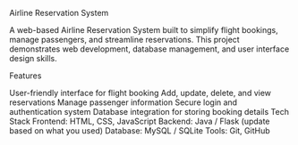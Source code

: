 Airline Reservation System

A web-based Airline Reservation System built to simplify flight bookings, manage passengers, and streamline reservations.
This project demonstrates web development, database management, and user interface design skills.

Features

User-friendly interface for flight booking
Add, update, delete, and view reservations
Manage passenger information
Secure login and authentication system
Database integration for storing booking details
Tech Stack Frontend: HTML, CSS, JavaScript
Backend: Java / Flask (update based on what you used)
Database: MySQL / SQLite
Tools: Git, GitHub
